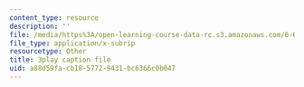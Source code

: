 ```yaml
---
content_type: resource
description: ''
file: /media/https%3A/open-learning-course-data-rc.s3.amazonaws.com/6-042j-mathematics-for-computer-science-fall-2010/a88d59facb1857729431bc6366c0b047_09yIb3VHhMI.vtt
file_type: application/x-subrip
resourcetype: Other
title: 3play caption file
uid: a88d59fa-cb18-5772-9431-bc6366c0b047
---
```


